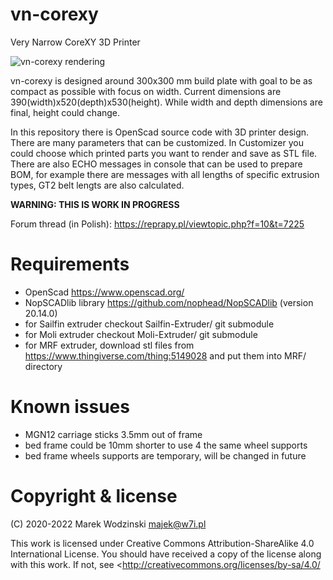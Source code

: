 # vn-corexy
Very Narrow CoreXY 3D Printer

![vn-corexy rendering](img/vn-corexy-animated-20221206.gif)

vn-corexy is designed around 300x300 mm build plate with goal to be
as compact as possible with focus on width. Current dimensions are
390(width)x520(depth)x530(height). While width and depth dimensions
are final, height could change.

In this repository there is OpenScad source code with 3D printer design.
There are many parameters that can be customized. In Customizer you could
choose which printed parts you want to render and save as STL file.
There are also ECHO messages in console that can be used to prepare BOM,
for example there are messages with all lengths of specific extrusion types,
GT2 belt lengts are also calculated.

**WARNING: THIS IS WORK IN PROGRESS**

Forum thread (in Polish): https://reprapy.pl/viewtopic.php?f=10&t=7225

# Requirements
- OpenScad https://www.openscad.org/
- NopSCADlib library https://github.com/nophead/NopSCADlib (version 20.14.0)
- for Sailfin extruder checkout Sailfin-Extruder/ git submodule
- for Moli extruder checkout Moli-Extruder/ git submodule
- for MRF extruder, download stl files from https://www.thingiverse.com/thing:5149028
  and put them into MRF/ directory

# Known issues
- MGN12 carriage sticks 3.5mm out of frame
- bed frame could be 10mm shorter to use 4 the same wheel supports
- bed frame wheels supports are temporary, will be changed in future

# Copyright & license
(C) 2020-2022 Marek Wodzinski <majek@w7i.pl>

This work is licensed under Creative Commons Attribution-ShareAlike 4.0 International License.
You should have received a copy of the license along with this work. 
If not, see <http://creativecommons.org/licenses/by-sa/4.0/
